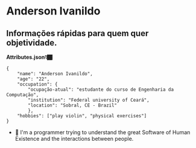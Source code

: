 # Anderson Ivanildo
## Informações rápidas para quem quer objetividade.

**Attributes.json👇🏾**
```
{
    "name": "Anderson Ivanildo",
    "age": "22",
    "occupation": {
        "ocupação-atual": "estudante do curso de Engenharia da Computação",
        "institution": "Federal university of Ceará",
        "location": "Sobral, CE - Brazil"
        },
    "hobbies": ["play violin", "physical exercises"]
}
```

- 🤖 I'm a programmer trying to understand the great Software of Human Existence and the interactions between people.
